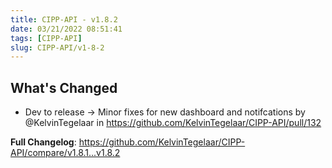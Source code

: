 ```yaml
---
title: CIPP-API - v1.8.2
date: 03/21/2022 08:51:41
tags: [CIPP-API]
slug: CIPP-API/v1-8-2
---
```


<!--truncate-->

## What's Changed
* Dev to release -> Minor fixes for new dashboard and notifcations by @KelvinTegelaar in https://github.com/KelvinTegelaar/CIPP-API/pull/132


**Full Changelog**: https://github.com/KelvinTegelaar/CIPP-API/compare/v1.8.1...v1.8.2
